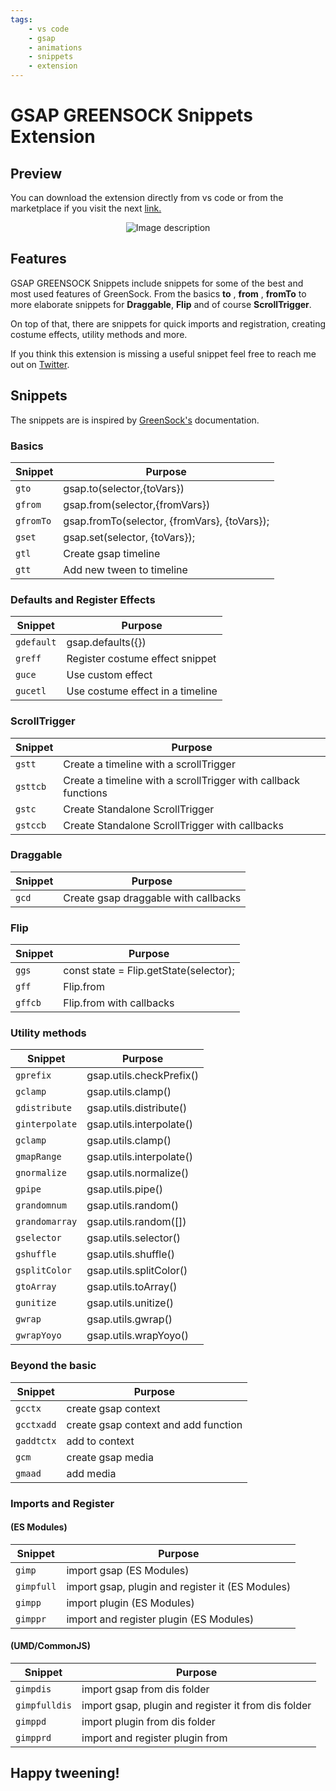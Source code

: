 ```yaml
---
tags:
    - vs code
    - gsap
    - animations
    - snippets
    - extension
---
```


# GSAP GREENSOCK Snippets Extension

## Preview

You can download the extension directly from vs code or from the marketplace if you visit the next [link.](https://marketplace.visualstudio.com/items?itemName=MaxCode.gsap-greensock-snippets)

<div align="center">

![Image description](https://dev-to-uploads.s3.amazonaws.com/uploads/articles/fxd1n1xy28stp63l48pf.gif)

</div>

## Features

GSAP GREENSOCK Snippets include snippets for some of the best and most used features of GreenSock.
From the basics **to** , **from** , **fromTo** to more elaborate snippets for **Draggable**,
**Flip** and of course **ScrollTrigger**.

On top of that, there are snippets for quick imports and registration, creating costume effects, utility methods and more.

If you think this extension is missing a useful snippet feel free to reach me out on [Twitter](https://twitter.com/MaxCodeJourney).

## Snippets

The snippets are is inspired by [GreenSock's](https://greensock.com/) documentation.

### Basics

| Snippet   | Purpose                                      |
| --------- | -------------------------------------------- |
| `gto`     | gsap.to(selector,{toVars})                   |
| `gfrom`   | gsap.from(selector,{fromVars})               |
| `gfromTo` | gsap.fromTo(selector, {fromVars}, {toVars}); |
| `gset`    | gsap.set(selector, {toVars});                |
| `gtl`     | Create gsap timeline                         |
| `gtt`     | Add new tween to timeline                    |

### Defaults and Register Effects

| Snippet    | Purpose                          |
| ---------- | -------------------------------- |
| `gdefault` | gsap.defaults({})                |
| `greff`    | Register costume effect snippet  |
| `guce`     | Use custom effect                |
| `gucetl`   | Use costume effect in a timeline |

### ScrollTrigger

| Snippet  | Purpose                                                        |
| -------- | -------------------------------------------------------------- |
| `gstt`   | Create a timeline with a scrollTrigger                         |
| `gsttcb` | Create a timeline with a scrollTrigger with callback functions |
| `gstc`   | Create Standalone ScrollTrigger                                |
| `gstccb` | Create Standalone ScrollTrigger with callbacks                 |

### Draggable

| Snippet | Purpose                              |
| ------- | ------------------------------------ |
| `gcd`   | Create gsap draggable with callbacks |

### Flip

| Snippet | Purpose                                |
| ------- | -------------------------------------- |
| `ggs`   | const state = Flip.getState(selector); |
| `gff`   | Flip.from                              |
| `gffcb` | Flip.from with callbacks               |

### Utility methods

| Snippet        | Purpose                  |
| -------------- | ------------------------ |
| `gprefix`      | gsap.utils.checkPrefix() |
| `gclamp`       | gsap.utils.clamp()       |
| `gdistribute`  | gsap.utils.distribute()  |
| `ginterpolate` | gsap.utils.interpolate() |
| `gclamp`       | gsap.utils.clamp()       |
| `gmapRange`    | gsap.utils.interpolate() |
| `gnormalize`   | gsap.utils.normalize()   |
| `gpipe`        | gsap.utils.pipe()        |
| `grandomnum`   | gsap.utils.random()      |
| `grandomarray` | gsap.utils.random([])    |
| `gselector`    | gsap.utils.selector()    |
| `gshuffle`     | gsap.utils.shuffle()     |
| `gsplitColor`  | gsap.utils.splitColor()  |
| `gtoArray`     | gsap.utils.toArray()     |
| `gunitize`     | gsap.utils.unitize()     |
| `gwrap`        | gsap.utils.gwrap()       |
| `gwrapYoyo`    | gsap.utils.wrapYoyo()    |

### Beyond the basic

| Snippet    | Purpose                              |
| ---------- | ------------------------------------ |
| `gcctx`    | create gsap context                  |
| `gcctxadd` | create gsap context and add function |
| `gaddtctx` | add to context                       |
| `gcm`      | create gsap media                    |
| `gmaad`    | add media                            |

### Imports and Register

#### (ES Modules)

| Snippet    | Purpose                                          |
| ---------- | ------------------------------------------------ |
| `gimp`     | import gsap (ES Modules)                         |
| `gimpfull` | import gsap, plugin and register it (ES Modules) |
| `gimpp`    | import plugin (ES Modules)                       |
| `gimppr`   | import and register plugin (ES Modules)          |

#### (UMD/CommonJS)

| Snippet       | Purpose                                             |
| ------------- | --------------------------------------------------- |
| `gimpdis`     | import gsap from dis folder                         |
| `gimpfulldis` | import gsap, plugin and register it from dis folder |
| `gimppd`      | import plugin from dis folder                       |
| `gimpprd`     | import and register plugin from                     |

## Happy tweening!
